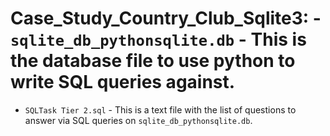 # Case_Study_Country_Club_Sqlite3: - `sqlite_db_pythonsqlite.db` - This is the database file to use python to write SQL queries against.
- `SQLTask Tier 2.sql` - This is a text file with the list of questions to answer via SQL queries on `sqlite_db_pythonsqlite.db`. 
